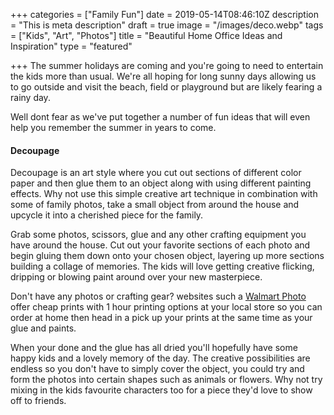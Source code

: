 +++
categories = ["Family Fun"]
date = 2019-05-14T08:46:10Z
description = "This is meta description"
draft = true
image = "/images/deco.webp"
tags = ["Kids", "Art", "Photos"]
title = "Beautiful Home Office Ideas and Inspiration"
type = "featured"

+++
The summer holidays are coming and you're going to need to entertain the kids more than usual. We're all hoping for long sunny days allowing us to go outside and visit the beach, field or playground but are likely fearing a rainy day.

Well dont fear as we've put together a number of fun ideas that will even help you remember the summer in years to come.

#### Decoupage

Decoupage is an art style where you cut out sections of different color paper and then glue them to an object along with using different painting effects. Why not use this simple creative art technique in combination with some of family photos, take a small object from around the house and upcycle it into a cherished piece for the family.

Grab some photos, scissors, glue and any other crafting equipment you have around the house. Cut out your favorite sections of each photo and begin gluing them down onto your chosen object, layering up more sections building a collage of memories. The kids will love getting creative flicking, dripping or blowing paint around over your new masterpiece.

Don't have any photos or crafting gear? websites such a [Walmart Photo](https://photos3.walmart.com/about/prints# "Walmart Photo") offer cheap prints with 1 hour printing options at your local store so you can order at home then head in a pick up your prints at the same time as your glue and paints.

When your done and the glue has all dried you'll hopefully have some happy kids and a lovely memory of the day. The creative possibilities are endless so you don't have to simply cover the object, you could try and form the photos into certain shapes such as animals or flowers. Why not try mixing in the kids favourite characters too for a piece they'd love to show off to friends.